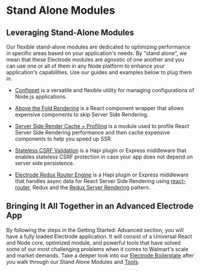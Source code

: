 # Stand Alone Modules

## Leveraging Stand-Alone Modules

Our flexible stand-alone modules are dedicated to optimizing performance in specific areas based on your application's needs. By "stand alone", we mean that these Electrode modules are agnostic of one another and you can use one or all of them in any Node platform to enhance your application's capabilities. Use our guides and examples below to plug them in.

* [Confippet](./stand-alone-modules/confippet.md) is a versatile and flexible utility for managing configurations of Node.js applications.

* [Above the Fold Rendering](./stand-alone-modules/above-the-fold-rendering.md) is a React component wrapper that allows expensive components to skip Server Side Rendering.

* [Server Side Render Cache + Profiling](./stand-alone-modules/server-side-render-caching-+-profiling.md) is a module used to profile React Server Side Rendering performance and then cache expensive components to help you speed up SSR.

* [Stateless CSRF Validation](./stand-alone-modules/stateless-csrf-validation.md) is a Hapi plugin or Express middleware that enables stateless CSRF protection in case your app does not depend on server side persistence.

* [Electrode Redux Router Engine](./stand-alone-modules/redux-router-engine.md) is a Hapi plugin or Express middleware that handles async data for React Server Side Rendering using [react-router](https://github.com/ReactTraining/react-router), Redux and the [Redux Server Rendering](http://redux.js.org/docs/recipes/ServerRendering.html) pattern.

## Bringing It All Together in an Advanced Electrode App

By following the steps in the Getting Started: Advanced section, you will have a fully loaded Electrode application. It will consist of a Universal React and Node core, optimized module, and powerful tools that have solved some of our most challenging problems when it comes to Walmart's scale and market demands. Take a deeper look into our [Electrode Boilerplate](you-can-view-an-example-bundleanalyzetsv-output-using-the-electrode-boilerplate-code.md) after you walk through our Stand Alone Modules and [Tools](powerful-electrode-tools.md).
